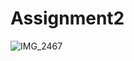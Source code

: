 # Assignment2
 
![IMG_2467](https://user-images.githubusercontent.com/53546301/69588880-f610a180-104e-11ea-9de1-91ffb015601e.JPG)

